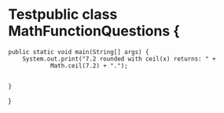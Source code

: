 # Testpublic class MathFunctionQuestions {
	public static void main(String[] args) {
		System.out.print("7.2 rounded with ceil(x) returns: " +
				Math.ceil(7.2) + ".");


	}

}
